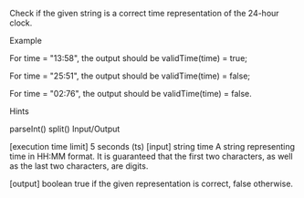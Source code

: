Check if the given string is a correct time representation of the 24-hour clock.

Example

For time = "13:58", the output should be validTime(time) = true;

For time = "25:51", the output should be validTime(time) = false;

For time = "02:76", the output should be validTime(time) = false.

Hints

parseInt()
split()
Input/Output

[execution time limit] 5 seconds (ts)
[input] string time
A string representing time in HH:MM format. It is guaranteed that the first two characters, as well as the last two characters, are digits.

[output] boolean
true if the given representation is correct, false otherwise.
